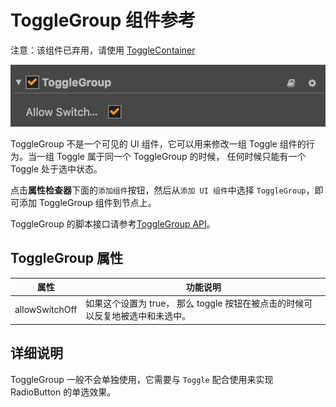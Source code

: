 # ToggleGroup 组件参考

注意：该组件已弃用，请使用 [ToggleContainer](./ToggleContainer.md)

![toggle-group](./toggle/toggle-group.png)

ToggleGroup 不是一个可见的 UI 组件，它可以用来修改一组 Toggle  组件的行为。当一组 Toggle 属于同一个 ToggleGroup 的时候，
任何时候只能有一个 Toggle 处于选中状态。

点击**属性检查器**下面的`添加组件`按钮，然后从`添加 UI 组件`中选择 `ToggleGroup`，即可添加 ToggleGroup 组件到节点上。

ToggleGroup 的脚本接口请参考[ToggleGroup API](../api/classes/toggleGroup.html)。

## ToggleGroup 属性

| 属性 |   功能说明
| -------------- | ----------- |
| allowSwitchOff | 如果这个设置为 true， 那么 toggle 按钮在被点击的时候可以反复地被选中和未选中。


## 详细说明

ToggleGroup 一般不会单独使用，它需要与 `Toggle` 配合使用来实现 RadioButton 的单选效果。

